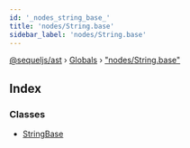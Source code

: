 ```yaml
---
id: '_nodes_string_base_'
title: 'nodes/String.base'
sidebar_label: 'nodes/String.base'
---
```


[@sequeljs/ast](../index.md) › [Globals](../globals.md) ›
["nodes/String.base"](_nodes_string_base_.md)

## Index

### Classes

- [StringBase](../classes/_nodes_string_base_.stringbase.md)
